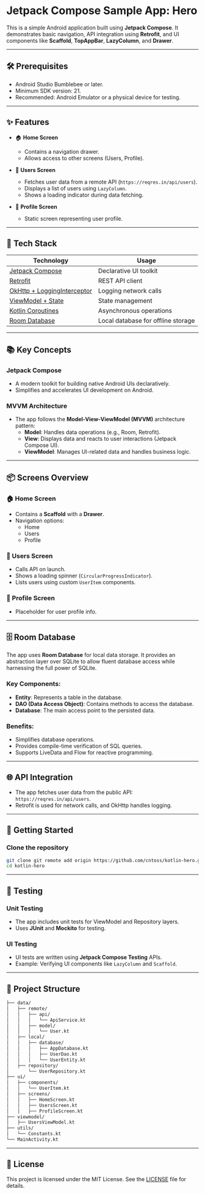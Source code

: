 # Jetpack Compose Sample App: Hero

This is a simple Android application built using **Jetpack Compose**. It demonstrates basic navigation, API integration using **Retrofit**, and UI components like **Scaffold**, **TopAppBar**, **LazyColumn**, and **Drawer**.

---

## 🛠️ Prerequisites

- Android Studio Bumblebee or later.
- Minimum SDK version: 21.
- Recommended: Android Emulator or a physical device for testing.

---

## ✨ Features

- 🏠 **Home Screen**  
  - Contains a navigation drawer.
  - Allows access to other screens (Users, Profile).
  
- 👤 **Users Screen**  
  - Fetches user data from a remote API (`https://reqres.in/api/users`).
  - Displays a list of users using `LazyColumn`.
  - Shows a loading indicator during data fetching.
  
- 🙍 **Profile Screen**  
  - Static screen representing user profile.

---

## 🔧 Tech Stack

| Technology | Usage |
|------------|-------|
| [Jetpack Compose](https://developer.android.com/jetpack/compose) | Declarative UI toolkit |
| [Retrofit](https://square.github.io/retrofit/) | REST API client |
| [OkHttp + LoggingInterceptor](https://square.github.io/okhttp/) | Logging network calls |
| [ViewModel + State](https://developer.android.com/topic/libraries/architecture/viewmodel) | State management |
| [Kotlin Coroutines](https://kotlinlang.org/docs/coroutines-overview.html) | Asynchronous operations |
| [Room Database](https://developer.android.com/training/data-storage/room) | Local database for offline storage |

---

## 📚 Key Concepts

### Jetpack Compose
- A modern toolkit for building native Android UIs declaratively.
- Simplifies and accelerates UI development on Android.

### MVVM Architecture
- The app follows the **Model-View-ViewModel (MVVM)** architecture pattern:
  - **Model**: Handles data operations (e.g., Room, Retrofit).
  - **View**: Displays data and reacts to user interactions (Jetpack Compose UI).
  - **ViewModel**: Manages UI-related data and handles business logic.

---

## 📦 Screens Overview

### 🏠 Home Screen
- Contains a **Scaffold** with a **Drawer**.
- Navigation options:
  - Home
  - Users
  - Profile

### 👥 Users Screen
- Calls API on launch.
- Shows a loading spinner (`CircularProgressIndicator`).
- Lists users using custom `UserItem` components.

### 👤 Profile Screen
- Placeholder for user profile info.

---

## 🗄️ Room Database

The app uses **Room Database** for local data storage. It provides an abstraction layer over SQLite to allow fluent database access while harnessing the full power of SQLite.

### Key Components:
- **Entity**: Represents a table in the database.
- **DAO (Data Access Object)**: Contains methods to access the database.
- **Database**: The main access point to the persisted data.

### Benefits:
- Simplifies database operations.
- Provides compile-time verification of SQL queries.
- Supports LiveData and Flow for reactive programming.

---

## 🌐 API Integration

- The app fetches user data from the public API: `https://reqres.in/api/users`.
- Retrofit is used for network calls, and OkHttp handles logging.

---

## 🚀 Getting Started

### Clone the repository

```bash
git clone git remote add origin https://github.com/cntoss/kotlin-hero.git
cd kotlin-hero
```

---

## 🧪 Testing

### Unit Testing
- The app includes unit tests for ViewModel and Repository layers.
- Uses **JUnit** and **Mockito** for testing.

### UI Testing
- UI tests are written using **Jetpack Compose Testing** APIs.
- Example: Verifying UI components like `LazyColumn` and `Scaffold`.

---

## 📁 Project Structure
```bash
├── data/
│   ├── remote/
│   │   ├── api/
│   │   │   └── ApiService.kt
│   │   ├── model/
│   │   │   └── User.kt
│   ├── local/
│   │   ├── database/
│   │   │   ├── AppDatabase.kt
│   │   │   ├── UserDao.kt
│   │   │   └── UserEntity.kt
│   ├── repository/
│       └── UserRepository.kt
├── ui/
│   ├── components/
│   │   └── UserItem.kt
│   ├── screens/
│   │   ├── HomeScreen.kt
│   │   ├── UsersScreen.kt
│   │   ├── ProfileScreen.kt
├── viewmodel/
│   ├── UsersViewModel.kt
├── utils/
│   └── Constants.kt
└── MainActivity.kt
```

---

## 📝 License

This project is licensed under the MIT License. See the [LICENSE](LICENSE) file for details.
